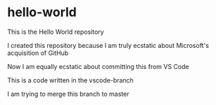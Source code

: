 # hello-world
This is the Hello World repository

I created this repository because I am truly ecstatic about Microsoft's acquisition of GitHub

Now I am equally ecstatic about committing this from VS Code

This is a code written in the vscode-branch

I am trying to merge this branch to master
